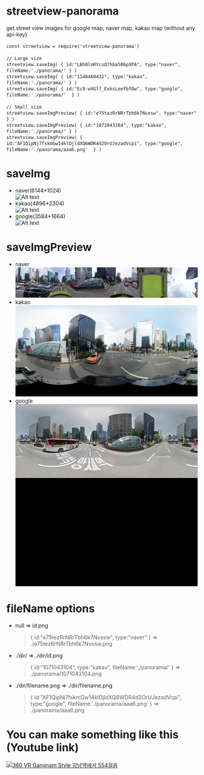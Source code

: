 # streetview-panorama
get street view images for google map, naver map, kakao map
(without any api-key)

```
const streetview = require('streetview-panorama')

// Large size
streetview.saveImg( { id:"LBh0lnRYcsQ7hba5R6pXPA", type:"naver", fileName:'./panorama/' } )
streetview.saveImg( { id:"1140469432", type:"kakao", fileName:'./panorama/' } )
streetview.saveImg( { id:"Ec8-wVGl7_ExksLoefbfOw", type:"google", fileName:'./panorama/'  } )

// Small size
streetview.saveImgPreview( { id:"e75tezRrNRrTbh6k7Nvxsw", type:"naver" } )
streetview.saveImgPreview( { id:"1071043104", type:"kakao", fileName:'./panorama/' } )
streetview.saveImgPreview( { id:"AF1QipNj7fskmGw14klOjldXQ6WDR4d2OrUJezadVcpi", type:"google", fileName:'./panorama/aaa6.png'  } )
```

# saveImg
* naver(6144*1024)   
![Alt text](/example/naver.png "naver streetview image")
* kakao(4896*2304)   
![Alt text](/example/kakao.png "kakao streetview image")
* google(3584*1664)   
![Alt text](/example/google.png "google streetview image")

# saveImgPreview
* naver   
![Alt text](/example/naverPreview.png "naver streetview preview image")
* kakao   
![Alt text](/example/kakaoPreview.png "kakao streetview preview image")
* google   
![Alt text](/example/googlePreview.png "google streetview preview image")


# fileName options
* null => id.png
  > { id:"e75tezRrNRrTbh6k7Nvxsw", type:"naver" } => ./e75tezRrNRrTbh6k7Nvxsw.png
* ./dir/ => ./dir/id.png
  > { id:"1071043104", type:"kakao", fileName:'./panorama/' } => ./panorama/1071043104.png
* ./dir/filename.png => ./dir/filename.png 
  > { id:"AF1QipNj7fskmGw14klOjldXQ6WDR4d2OrUJezadVcpi", type:"google", fileName:'./panorama/aaa6.png' } => ./panorama/aaa6.png

# You can make something like this (Youtube link)
[![360 VR Gangnam Style 강남역에서 554걸음](http://img.youtube.com/vi/Ts36momnUd4/maxresdefault.jpg)](https://youtu.be/Ts36momnUd4)
